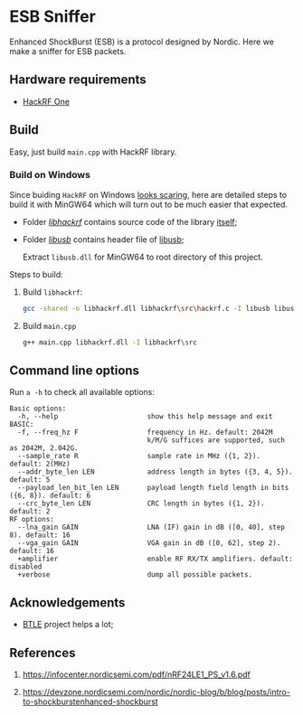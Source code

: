 # ESB Sniffer

Enhanced ShockBurst (ESB) is a protocol designed by Nordic. Here we make
a sniffer for ESB packets.

## Hardware requirements

* [HackRF One](https://greatscottgadgets.com/hackrf/one/)

## Build

Easy, just build `main.cpp` with HackRF library.

### Build on Windows

Since buiding `HackRF` on Windows [looks scaring](https://hackrf.readthedocs.io/en/latest/installing_hackrf_software.html#windows-prerequisites-for-cygwin-mingw-or-visual-studio),
here are detailed steps to build it with MinGW64 which will turn out to be much easier that expected.

* Folder [_libhackrf_](libhackrf) contains source code of the library [itself](https://github.com/greatscottgadgets/hackrf/tree/master/host/libhackrf);

* Folder [_libusb_](libusb) contains header file of [libusb](https://github.com/libusb/libusb/releases/tag/v1.0.27);

    Extract `libusb.dll` for MinGW64 to root directory of this project.

Steps to build:

1. Build `libhackrf`:

    ```sh
    gcc -shared -o libhackrf.dll libhackrf\src\hackrf.c -I libusb libusb-1.0.dll
    ```

1. Build `main.cpp`

    ```sh
    g++ main.cpp libhackrf.dll -I libhackrf\src
    ```

## Command line options

Run `a -h` to check all available options:

```
Basic options:
  -h, --help                      show this help message and exit
BASIC:
  -f, --freq_hz F                 frequency in Hz. default: 2042M
                                  k/M/G suffices are supported, such as 2042M, 2.042G.
  --sample_rate R                 sample rate in MHz ({1, 2}). default: 2(MHz)
  --addr_byte_len LEN             address length in bytes ({3, 4, 5}). default: 5
  --payload_len_bit_len LEN       payload length field length in bits ({6, 8}). default: 6
  --crc_byte_len LEN              CRC length in bytes ({1, 2}). default: 2
RF options:
  --lna_gain GAIN                 LNA (IF) gain in dB ([0, 40], step 8). default: 16
  --vga_gain GAIN                 VGA gain in dB ([0, 62], step 2). default: 16
  +amplifier                      enable RF RX/TX amplifiers. default: disabled
  +verbose                        dump all possible packets.
```

## Acknowledgements

* [BTLE](https://github.com/JiaoXianjun/BTLE) project helps a lot;

## References

1. https://infocenter.nordicsemi.com/pdf/nRF24LE1_PS_v1.6.pdf

1. https://devzone.nordicsemi.com/nordic/nordic-blog/b/blog/posts/intro-to-shockburstenhanced-shockburst


